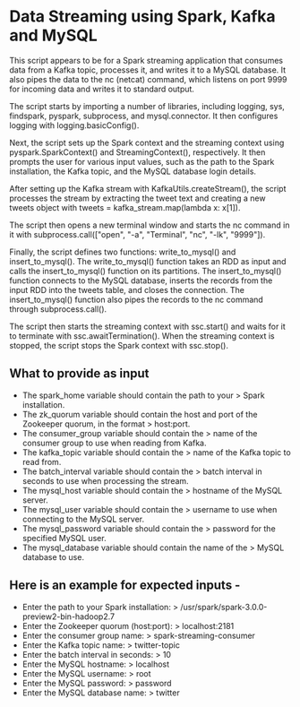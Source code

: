# Data Streaming using Spark, Kafka and MySQL

This script appears to be for a Spark streaming application that consumes data from a Kafka topic, processes it, and writes it to a MySQL database. It also pipes the data to the nc (netcat) command, which listens on port 9999 for incoming data and writes it to standard output.

The script starts by importing a number of libraries, including logging, sys, findspark, pyspark, subprocess, and mysql.connector. It then configures logging with logging.basicConfig().

Next, the script sets up the Spark context and the streaming context using pyspark.SparkContext() and StreamingContext(), respectively. It then prompts the user for various input values, such as the path to the Spark installation, the Kafka topic, and the MySQL database login details.

After setting up the Kafka stream with KafkaUtils.createStream(), the script processes the stream by extracting the tweet text and creating a new tweets object with tweets = kafka_stream.map(lambda x: x[1]).

The script then opens a new terminal window and starts the nc command in it with subprocess.call(["open", "-a", "Terminal", "nc", "-lk", "9999"]).

Finally, the script defines two functions: write_to_mysql() and insert_to_mysql(). The write_to_mysql() function takes an RDD as input and calls the insert_to_mysql() function on its partitions. The insert_to_mysql() function connects to the MySQL database, inserts the records from the input RDD into the tweets table, and closes the connection. The insert_to_mysql() function also pipes the records to the nc command through subprocess.call().

The script then starts the streaming context with ssc.start() and waits for it to terminate with ssc.awaitTermination(). When the streaming context is stopped, the script stops the Spark context with ssc.stop().

## What to provide as input 

- The spark_home variable should contain the path to your > Spark installation.
- The zk_quorum variable should contain the host and port of the Zookeeper quorum, in the format > host:port.
- The consumer_group variable should contain the > name of the consumer group to use when reading from Kafka.
- The kafka_topic variable should contain the > name of the Kafka topic to read from.
- The batch_interval variable should contain the > batch interval in seconds to use when processing the stream.
- The mysql_host variable should contain the > hostname of the MySQL server.
- The mysql_user variable should contain the > username to use when connecting to the MySQL server.
- The mysql_password variable should contain the > password for the specified MySQL user.
- The mysql_database variable should contain the name of the >  MySQL database to use.

## Here is an example for expected inputs - 

- Enter the path to your Spark installation: > /usr/spark/spark-3.0.0-preview2-bin-hadoop2.7
- Enter the Zookeeper quorum (host:port): > localhost:2181
- Enter the consumer group name: > spark-streaming-consumer
- Enter the Kafka topic name: > twitter-topic
- Enter the batch interval in seconds: > 10
- Enter the MySQL hostname: > localhost
- Enter the MySQL username: > root
- Enter the MySQL password: > password
- Enter the MySQL database name: > twitter
